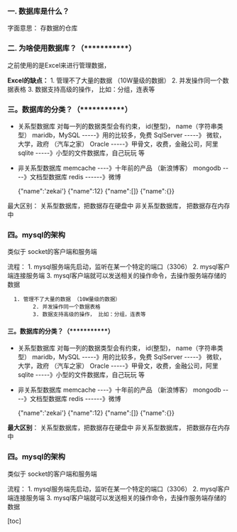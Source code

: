 



### 一. 数据库是什么？

   字面意思： 存数据的仓库

### 二. 为啥使用数据库？（***********）

   之前使用的是Excel来进行管理数据，

   **Excel的缺点：**
      1. 管理不了大量的数据 （10W量级的数据）
            2. 并发操作同一个数据表格
            3. 数据支持高级的操作， 比如：分组，连表等

### 三。数据库的分类？（***********）

   - 关系型数据库
      对每一列的数据类型会有约束， id(整型)， name（字符串类型）
      maridb，MySQL   -----》用的比较多，免费
      SqlServer -----》 微软， 大学，政府 （汽车之家）
      Oracle -----》甲骨文，收费，金融公司，阿里
      sqlite -----》小型的文件数据库，自己玩玩 
      等
      
   - 非关系型数据库
      memcache ----》十年前的产品 （新浪博客）
      mongodb ----》文档型数据库
      redis  ------》微博
      
      {"name":'zekai'}
      {"name":12}
      {"name":[]}
      {"name":{}}
      

   最大区别：
      关系型数据库，把数据存在硬盘中
      非关系型数据库， 把数据存在内存中

   

### 四。mysql的架构

   类似于 socket的客户端和服务端

   流程：
      1. mysql服务端先启动，监听在某一个特定的端口（3306）
            2. mysql客户端连接服务端
            3. mysql客户端就可以发送相关的操作命令，去操作服务端存储的数据

      1. 管理不了大量的数据 （10W量级的数据）
            2. 并发操作同一个数据表格
            3. 数据支持高级的操作， 比如：分组，连表等

#### 三。数据库的分类？（***********）

   - 关系型数据库
      对每一列的数据类型会有约束， id(整型)， name（字符串类型）
      maridb，MySQL   -----》用的比较多，免费
      SqlServer -----》 微软， 大学，政府 （汽车之家）
      Oracle -----》甲骨文，收费，金融公司，阿里
      sqlite -----》小型的文件数据库，自己玩玩 
      等
      
   - 非关系型数据库
      memcache ----》十年前的产品 （新浪博客）
      mongodb ----》文档型数据库
      redis  ------》微博
      
      {"name":'zekai'}
      {"name":12}
      {"name":[]}
      {"name":{}}
      

   **最大区别**：
      关系型数据库，把数据存在硬盘中
      非关系型数据库， 把数据存在内存中

   

### 四。mysql的架构

   类似于 socket的客户端和服务端

   流程：
      1. mysql服务端先启动，监听在某一个特定的端口（3306）
            2. mysql客户端连接服务端
            3. mysql客户端就可以发送相关的操作命令，去操作服务端存储的数据

[toc]